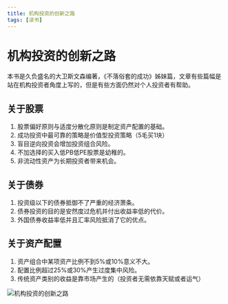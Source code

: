 ```yaml
---
title: 机构投资的创新之路
tags: [读书]
---
```

# 机构投资的创新之路

本书是久负盛名的大卫斯文森编著，《不落俗套的成功》姊妹篇，文章有些篇幅是站在机构投资者角度上写的，但是有些方面仍然对个人投资者有帮助。  

## 关于股票
1. 股票偏好原则与适度分散化原则是制定资产配置的基础。
2. 成功投资中最可靠的策略是价值型投资策略（5毛买1块）
3. 盲目逆向投资会增加投资组合风险。
4. 不加选择的买入低PB低PE股票是幼稚的。
5. 非流动性资产为长期投资者带来机会。

## 关于债券
1. 投资级以下的债券抵御不了严重的经济萧条。
2. 债券投资的目的是安然度过危机并付出收益率低的代价。
3. 外国债券收益率低并且汇率风险抵消了它的优点。

## 关于资产配置
1. 资产组合中某项资产比例不到5%或10%意义不大。
2. 配置比例超过25%或30%产生过度集中风险。
3. 传统资产类别的收益是靠市场产生的（投资者无需依靠天赋或者运气）







![机构投资的创新之路](/images/机构投资的创新之路.svg)<br/>
